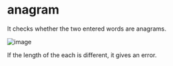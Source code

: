 # anagram
It checks whether the two entered words are anagrams.


![image](https://user-images.githubusercontent.com/56580832/155584913-51cc6118-6072-473d-ba25-d10b3cf87b26.png)

If the length of the each is different, it gives an error.
